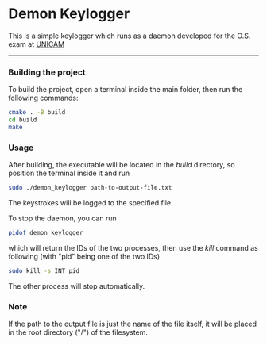 # Demon Keylogger
This is a simple keylogger which runs as a daemon developed for the
O.S. exam at [UNICAM](http://www.unicam.it/)

---
### Building the project
To build the project, open a terminal inside the main folder, then run 
the following commands:
```bash
cmake . -B build
cd build
make
```

### Usage
After building, the executable will be located in the *build* directory, 
so position the terminal inside it and run
```bash
sudo ./demon_keylogger path-to-output-file.txt
```
The keystrokes will be logged to the specified file.

To stop the daemon, you can run
```bash
pidof demon_keylogger
```
which will return the IDs of the two processes, then use the *kill* 
command as following (with "pid" being one of the two IDs)
```bash
sudo kill -s INT pid
```
The other process will stop automatically.

### Note
If the path to the output file is just the name of the file itself, 
it will be placed in the root directory ("/") of the filesystem.